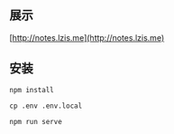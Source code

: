 ## 展示

[http://notes.lzis.me](http://notes.lzis.me)

## 安装

`npm install`

`cp .env .env.local`

`npm run serve`
